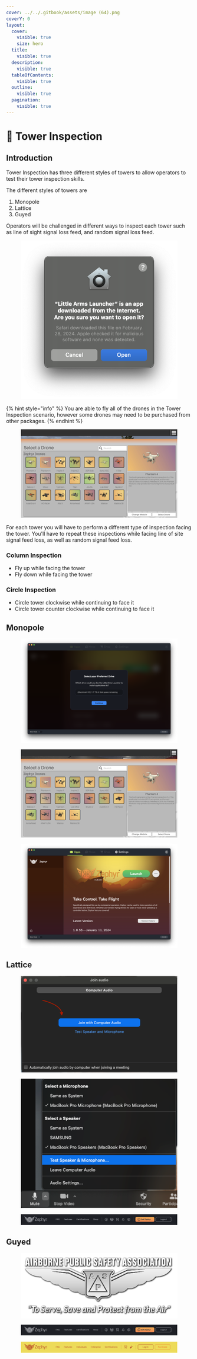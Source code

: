 ```yaml
---
cover: ../../.gitbook/assets/image (64).png
coverY: 0
layout:
  cover:
    visible: true
    size: hero
  title:
    visible: true
  description:
    visible: true
  tableOfContents:
    visible: true
  outline:
    visible: true
  pagination:
    visible: true
---
```


# 🗼 Tower Inspection

## Introduction

Tower Inspection has three different styles of towers to allow operators to test their tower inspection skills.

The different styles of towers are

1. Monopole
2. Lattice
3. Guyed

Operators will be challenged in different ways to inspect each tower such as line of sight signal loss feed, and random signal loss feed.

<figure><img src="../../.gitbook/assets/image (8) (1).png" alt=""><figcaption></figcaption></figure>

{% hint style="info" %}
You are able to fly all of the drones in the Tower Inspection scenario, however some drones may need to be purchased from other packages.
{% endhint %}

<figure><img src="../../.gitbook/assets/image (9) (1).png" alt=""><figcaption></figcaption></figure>

For each tower you will have to perform a different type of inspection facing the tower.  You'll have to repeat these inspections while facing line of site signal feed loss, as well as random signal feed loss.

### Column Inspection

* Fly up while facing the tower
* Fly down while facing the tower

### Circle Inspection

* Circle tower clockwise while continuing to face it
* Circle tower counter clockwise while continuing to face it



## Monopole

<figure><img src="../../.gitbook/assets/image (10).png" alt=""><figcaption></figcaption></figure>

<figure><img src="../../.gitbook/assets/image (11).png" alt=""><figcaption></figcaption></figure>

<figure><img src="../../.gitbook/assets/image (12).png" alt=""><figcaption></figcaption></figure>

## Lattice

<figure><img src="../../.gitbook/assets/image (20).png" alt=""><figcaption></figcaption></figure>

<figure><img src="../../.gitbook/assets/image (21).png" alt=""><figcaption></figcaption></figure>

<figure><img src="../../.gitbook/assets/image (22).png" alt=""><figcaption></figcaption></figure>

## Guyed

<figure><img src="../../.gitbook/assets/image (17).png" alt=""><figcaption></figcaption></figure>

<figure><img src="../../.gitbook/assets/image (23).png" alt=""><figcaption></figcaption></figure>

<figure><img src="../../.gitbook/assets/image (24).png" alt=""><figcaption></figcaption></figure>
